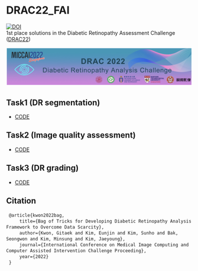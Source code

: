 # DRAC22_FAI
[![DOI](https://zenodo.org/badge/DOI/10.5281/zenodo.10369285.svg)](https://doi.org/10.5281/zenodo.10369285)  
1st place solutions in the Diabetic Retinopathy Assessment Challenge ([DRAC22](https://drac22.grand-challenge.org/evaluation/challenge/leaderboard/)) 

![drac](/imgs/drac_image.png)

## Task1 (DR segmentation)
* [CODE](/DR_Segmentation/)

## Task2 (Image quality assessment)
* [CODE](/ImageQualityAssessment/)

## Task3 (DR grading)
* [CODE](/DR_Grading/)


## Citation

     @article{kwon2022bag,
         title={Bag of Tricks for Developing Diabetic Retinopathy Analysis Framework to Overcome Data Scarcity},
         author={Kwon, Gitaek and Kim, Eunjin and Kim, Sunho and Bak, Seongwon and Kim, Minsung and Kim, Jaeyoung},
         journal={International Conference on Medical Image Computing and Computer Assisted Intervention Challenge Proceeding},
         year={2022}
     }
